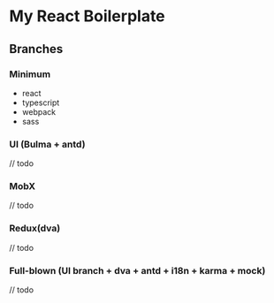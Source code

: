 # My React Boilerplate

## Branches
### Minimum

- react
- typescript
- webpack
- sass

### UI (Bulma + antd)

// todo

### MobX

// todo

### Redux(dva)

// todo

### Full-blown (UI branch + dva + antd + i18n + karma + mock)

// todo